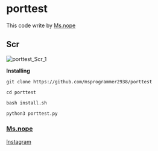 # porttest

This code write by [Ms.nope](https://github.com/msprogrammer2938)

## Scr
![porttest_Scr_1](https://user-images.githubusercontent.com/78996423/120723690-771fe300-c4e7-11eb-9005-ffbff5525fb5.jpeg)

**Installing**
```
git clone https://github.com/msprogrammer2938/porttest

cd porttest

bash install.sh

python3 porttest.py
```

### [Ms.nope](https://github.com/msprogrammer2938)

[Instagram](https://instagram.com/programmer2938)

